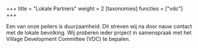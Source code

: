 +++
title = "Lokale Partners"
weight = 2
[taxonomies]
functies = ["vdc"]
+++

Een van onze peilers is duurzaamheid. Dit streven wij na door nauw contact met de lokale bevolking. Wij proberen ieder project in samenspraak met het Village Development Committee (VDC) te bepalen.